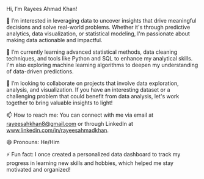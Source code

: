 Hi, I’m Rayees Ahmad Khan!

👀 I’m interested in leveraging data to uncover insights that drive meaningful decisions and solve real-world problems. Whether it's through predictive analytics, data visualization, or statistical modeling, I'm passionate about making data actionable and impactful.

🌱 I’m currently learning advanced statistical methods, data cleaning techniques, and tools like Python and SQL to enhance my analytical skills. I'm also exploring machine learning algorithms to deepen my understanding of data-driven predictions.

💞️ I’m looking to collaborate on projects that involve data exploration, analysis, and visualization. If you have an interesting dataset or a challenging problem that could benefit from data analysis, let's work together to bring valuable insights to light!

📫 How to reach me: You can connect with me via email at rayeesahkhan8@gmail.com or through LinkedIn at www.linkedin.com/in/rayeesahmadkhan.

😄 Pronouns: He/Him

⚡ Fun fact: I once created a personalized data dashboard to track my progress in learning new skills and hobbies, which helped me stay motivated and organized!

<!---
Khann-Rayees/Khann-Rayees is a ✨ special ✨ repository because its `README.md` (this file) appears on your GitHub profile.
You can click the Preview link to take a look at your changes.
--->
